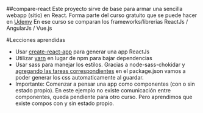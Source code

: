 ##compare-react
Este proyecto sirve de base para armar una sencilla webapp (sitio) en React. Forma parte del curso gratuito que se puede hacer en [Udemy](https://www.udemy.com/react-vs-angular-vs-vuejs-by-example/)
En ese curso se comparan los frameworks/librerias ReactJs / AngularJs / Vue.js

#Lecciones aprendidas

- Usar [create-react-app](https://github.com/facebookincubator/create-react-app) para generar una app ReactJs
- Utilizar [yarn](https://yarnpkg.com/) en lugar de npm para bajar dependencias
- Usar sass para manejar los estilos. Gracias a node-sass-chokidar y [agregando las tareas correspondientes](https://github.com/facebookincubator/create-react-app/blob/master/packages/react-scripts/template/README.md#adding-a-css-preprocessor-sass-less-etc) en el package.json vamos a poder generar los css automaticamente al guardar.
- Importante: Comenzar a pensar una app como componentes (con o sin estado propio). En este ejemplo no existe comunicación entre componentes, queda pendiente para otro curso. Pero aprendimos que existe compos con y sin estado propio.
